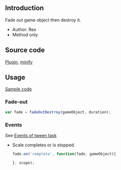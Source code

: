 ## Introduction

Fade out game object then destroy it.

- Author: Rex
- Method only

## Source code

[Plugin](https://github.com/rexrainbow/phaser3-rex-notes/blob/master/plugins/fade-plugin.js), [minify](https://github.com/rexrainbow/phaser3-rex-notes/blob/master/plugins/dist/rexfadeplugin.min.js)

## Usage

[Sample code](https://github.com/rexrainbow/phaser3-rex-notes/blob/master/examples/fade/fadeout-destroy.js)

### Fade-out

```javascript
var fade = fadeOutDestroy(gameObject, duration);
```

### Events

See [Events of tween task](tween.md#events)

- Scale completes or is stopped.
    ```javascript
    fade.on('complete', function(fade, gameObject){

    }, scope);
    ```